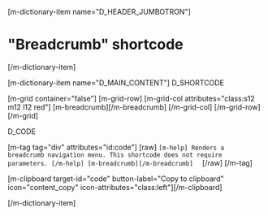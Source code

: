 [m-dictionary-item name="D_HEADER_JUMBOTRON"]
  # "Breadcrumb" shortcode
[/m-dictionary-item]

[m-dictionary-item name="D_MAIN_CONTENT"]
  D_SHORTCODE

  [m-grid container="false"]
    [m-grid-row]
      [m-grid-col attributes="class:s12 m12 l12 red"]
        [m-breadcrumb][/m-breadcrumb]
      [/m-grid-col]
    [/m-grid-row]
  [/m-grid]  

  D_CODE

  [m-tag tag="div" attributes="id:code"]
    [raw]
    ```
    [m-help]
      Renders a breadcrumb navigation menu. This shortcode does not require parameters.
    [/m-help]
    [m-breadcrumb][/m-breadcrumb]  
    ```
    [/raw]
  [/m-tag]  

  [m-clipboard target-id="code" button-label="Copy to clipboard" icon="content_copy" icon-attributes="class:left"][/m-clipboard]

[/m-dictionary-item]
